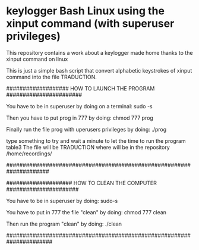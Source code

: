 # keylogger Bash Linux using the xinput command (with superuser privileges) 

This repository contains a work about a keylogger made home thanks to the xinput command on linux

This is just a simple bash script that convert alphabetic keystrokes of xinput command into the file TRADUCTION. 


################### HOW TO LAUNCH THE PROGRAM #######################

You have to be in superuser by doing on a terminal:
sudo -s 

Then you have to put prog in 777 by doing: 
chmod 777 prog

Finally run the file prog with uperusers privileges by doing:
./prog

type something to try and wait a minute to let the time to run the program table3
The file will be  TRADUCTION where will be in the repository /home/recordings/

#####################################################################

#################### HOW TO CLEAN THE COMPUTER ######################

You have to be in superuser by doing:
sudo-s

You have to put in 777 the file "clean" by doing:
chmod 777 clean

Then run the program "clean" by doing:
./clean


######################################################################
